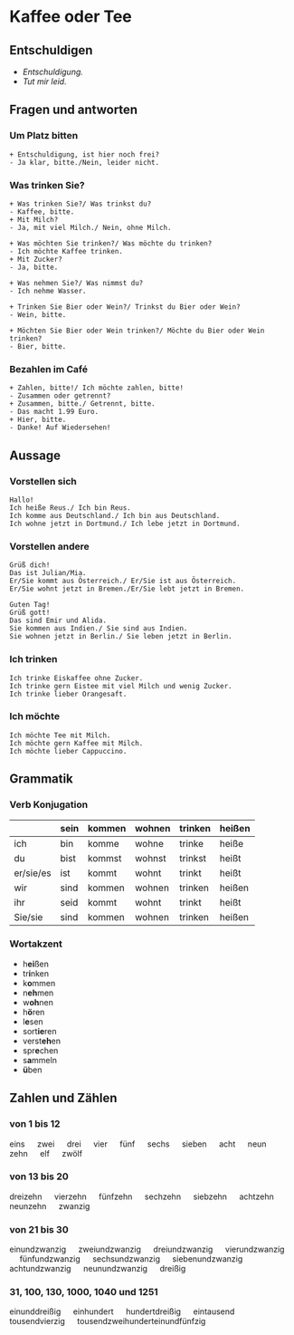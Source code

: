 # Kaffee oder Tee
## Entschuldigen
* *Entschuldigung.*
* *Tut mir leid.*

## Fragen und antworten
### Um Platz bitten
```
+ Entschuldigung, ist hier noch frei?
- Ja klar, bitte./Nein, leider nicht.
```

### Was trinken Sie?
```
+ Was trinken Sie?/ Was trinkst du?
- Kaffee, bitte.
+ Mit Milch?
- Ja, mit viel Milch./ Nein, ohne Milch.
```

```
+ Was möchten Sie trinken?/ Was möchte du trinken?
- Ich möchte Kaffee trinken.
+ Mit Zucker?
- Ja, bitte.
```

```
+ Was nehmen Sie?/ Was nimmst du?
- Ich nehme Wasser.
```

```
+ Trinken Sie Bier oder Wein?/ Trinkst du Bier oder Wein?
- Wein, bitte.
```

```
+ Möchten Sie Bier oder Wein trinken?/ Möchte du Bier oder Wein trinken?
- Bier, bitte.
```

### Bezahlen im Café
```
+ Zahlen, bitte!/ Ich möchte zahlen, bitte!
- Zusammen oder getrennt?
+ Zusammen, bitte./ Getrennt, bitte.
- Das macht 1.99 Euro.
+ Hier, bitte.
- Danke! Auf Wiedersehen!
```

## Aussage
### Vorstellen sich
```
Hallo!
Ich heiße Reus./ Ich bin Reus.
Ich komme aus Deutschland./ Ich bin aus Deutschland.
Ich wohne jetzt in Dortmund./ Ich lebe jetzt in Dortmund.
```

### Vorstellen andere
```
Grüß dich!
Das ist Julian/Mia.
Er/Sie kommt aus Österreich./ Er/Sie ist aus Österreich.
Er/Sie wohnt jetzt in Bremen./Er/Sie lebt jetzt in Bremen.
```

```
Guten Tag!
Grüß gott!
Das sind Emir und Alida.
Sie kommen aus Indien./ Sie sind aus Indien.
Sie wohnen jetzt in Berlin./ Sie leben jetzt in Berlin.
```

### Ich trinken
```
Ich trinke Eiskaffee ohne Zucker.
Ich trinke gern Eistee mit viel Milch und wenig Zucker.
Ich trinke lieber Orangesaft.
```

### Ich möchte
```
Ich möchte Tee mit Milch.
Ich möchte gern Kaffee mit Milch.
Ich möchte lieber Cappuccino.
```

## Grammatik
### Verb Konjugation
&nbsp; | sein | kommen | wohnen | trinken | heißen
 | ---- | ---- | ---- | ---- | ---- | ---- |
ich | bin | komme | wohne | trinke | heiße
du | bist | kommst | wohnst | trinkst | heißt
er/sie/es | ist | kommt | wohnt | trinkt | heißt
wir | sind | kommen | wohnen | trinken | heißen
ihr | seid | kommt | wohnt | trinkt | heißt
Sie/sie | sind | kommen | wohnen | trinken | heißen

### Wortakzent
* h**ei**ßen
* tr**i**nken
* k**o**mmen
* n**eh**men
* w**oh**nen
* h**ö**ren
* l**e**sen
* sort**ie**ren
* verst**eh**en
* spr**e**chen
* s**a**mmeln
* **ü**ben

## Zahlen und Zählen
### von 1 bis 12
eins &emsp; zwei &emsp; drei &emsp; vier &emsp; fünf &emsp; sechs &emsp; sieben &emsp; acht  &emsp; neun &emsp; zehn &emsp; elf &emsp; zwölf
### von 13 bis 20
dreizehn &emsp; vierzehn &emsp; fünfzehn &emsp; sechzehn &emsp; siebzehn &emsp; achtzehn &emsp; neunzehn &emsp; zwanzig
### von 21 bis 30
einundzwanzig &emsp; zweiundzwanzig &emsp; dreiundzwanzig &emsp; vierundzwanzig &emsp; fünfundzwanzig &emsp; sechsundzwanzig &emsp; siebenundzwanzig &emsp; achtundzwanzig &emsp; neunundzwanzig &emsp; dreißig
### 31, 100, 130, 1000, 1040 und 1251
einunddreißig &emsp; einhundert &emsp; hundertdreißig &emsp; eintausend &emsp; tousendvierzig &emsp; tousendzweihunderteinundfünfzig